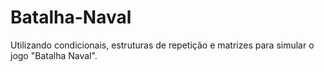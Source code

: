 # Batalha-Naval
Utilizando condicionais, estruturas de repetição e matrizes para simular o jogo "Batalha Naval".
